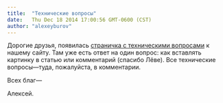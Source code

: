 ```yaml
---
title:  "Технические вопросы"
date:   Thu Dec 18 2014 17:00:56 GMT-0600 (CST)
author: "alexeyburov"
---
```


Дорогие друзья, появилась <a href="http://russianchicagophilosophyforum.wordpress.com/%D1%82%D0%B5%D1%85%D0%BD%D0%B8%D1%87%D0%B5%D1%81%D0%BA%D0%B8%D0%B5-%D0%B2%D0%BE%D0%BF%D1%80%D0%BE%D1%81%D1%8B/">страничка с техническими вопросами</a> к нашему сайту. Там уже есть ответ на один вопрос: как вставлять картинку в статью или комментарий (спасибо Лёве). Все технические вопросы—туда, пожалуйста, в комментарии.

Всех благ—

Алексей.